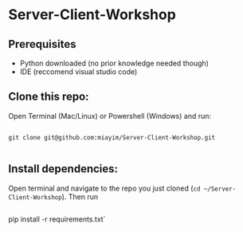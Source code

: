 # Server-Client-Workshop
## Prerequisites 
- Python downloaded (no prior knowledge needed though)
- IDE (reccomend visual studio code)

## Clone this repo:
Open Terminal (Mac/Linux) or Powershell (Windows) and run:
>```
`git clone git@github.com:miayim/Server-Client-Workshop.git`
>```

## Install dependencies:
Open terminal and navigate to the repo you just cloned (`cd ~/Server-Client-Workshop`).
Then run 
>```
pip install -r requirements.txt`
>``` 
